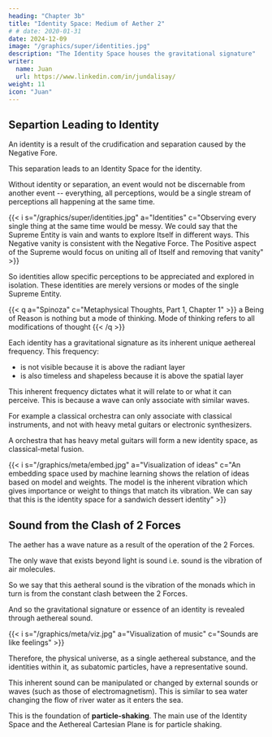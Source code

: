 ```yaml
---
heading: "Chapter 3b"
title: "Identity Space: Medium of Aether 2"
# # date: 2020-01-31
date: 2024-12-09
image: "/graphics/super/identities.jpg"
description: "The Identity Space houses the gravitational signature"
writer:
  name: Juan
  url: https://www.linkedin.com/in/jundalisay/
weight: 11
icon: "Juan"
---
```



## Separtion Leading to Identity

An identity is a result of the crudification and separation caused by the Negative Fore. 

This separation leads to an Identity Space for the identity. 

<!-- This splits up the stream of ideas into independent parts so that they can be observed and appreciated in isolation.  -->

Without identity or separation, an event would not be discernable from another event -- everything, all perceptions, would be a single stream of perceptions all happening at the same time.

{{< i s="/graphics/super/identities.jpg" a="Identities" c="Observing every single thing at the same time would be messy. We could say that the Supreme Entity is vain and wants to explore Itself in different ways. This Negative vanity is consistent with the Negative Force. The Positive aspect of the Supreme would focus on uniting all of Itself and removing that vanity" >}}


So identities allow specific perceptions to be appreciated and explored in isolation. These identities are merely versions or modes of the single Supreme Entity. 


{{< q a="Spinoza" c="Metaphysical Thoughts, Part 1, Chapter 1" >}}
a Being of Reason is nothing but a mode of thinking. Mode of thinking refers to all modifications of thought
{{< /q >}}


Each identity has a gravitational signature as its inherent unique aethereal frequency. This frequency:
- is not visible because it is above the radiant layer
- is also timeless and shapeless because it is above the spatial layer

This inherent frequency dictates what it will relate to or what it can perceive. This is because  a wave can only associate with similar waves. 

For example a classical orchestra can only associate with classical instruments, and not with heavy metal guitars or electronic synthesizers. 

A orchestra that has heavy metal guitars will form a new identity space, as classical-metal fusion. 

{{< i s="/graphics/meta/embed.jpg" a="Visualization of ideas" c="An embedding space used by machine learning shows the relation of ideas based on model and weights. The model is the inherent vibration which gives importance or weight to things that match its vibration. We can say that this is the identity space for a sandwich dessert identity" >}}



## Sound from the Clash of 2 Forces

The aether has a wave nature as a result of the operation of the 2 Forces. 

The only wave that exists beyond light is sound i.e. sound is the vibration of air molecules. 

So we say that this aetheral sound is the vibration of the monads which in turn is from the constant clash between the 2 Forces.  

And so the gravitational signature or essence of an identity is revealed through aethereal sound.

{{< i s="/graphics/meta/viz.jpg" a="Visualization of music" c="Sounds are like feelings" >}}


Therefore, the physical universe, as a single aethereal substance, and the identities within it, as subatomic particles, have a representative sound.

This inherent sound can be manipulated or changed by external sounds or waves (such as those of electromagnetism). This is similar to sea water changing the flow of river water as it enters the sea. 

This is the foundation of **particle-shaking**. The main use of the Identity Space and the Aethereal Cartesian Plane is for particle shaking. 


<!-- data -- > weight as probability distribution -- > weight defines the model -->
<!-- backpropagation -->





